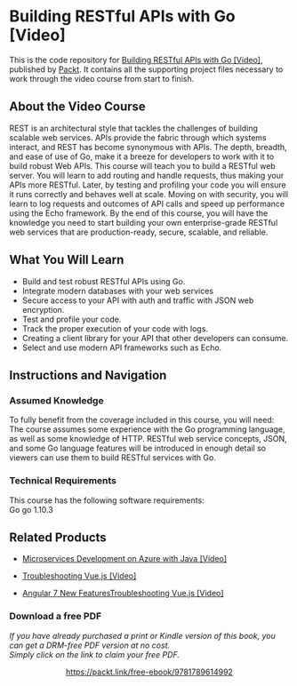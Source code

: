 # Building RESTful APIs with Go [Video]
This is the code repository for [Building RESTful APIs with Go [Video]](https://www.packtpub.com/application-development/building-restful-apis-go-video?utm_source=github&utm_medium=repository&utm_campaign=9781789614992), published by [Packt](https://www.packtpub.com/?utm_source=github). It contains all the supporting project files necessary to work through the video course from start to finish.
## About the Video Course
REST is an architectural style that tackles the challenges of building scalable web services. APIs provide the fabric through which systems interact, and REST has become synonymous with APIs. The depth, breadth, and ease of use of Go, make it a breeze for developers to work with it to build robust Web APIs. This course will teach you to build a RESTful web server. You will learn to add routing and handle requests, thus making your APIs more RESTful. Later, by testing and profiling your code you will ensure it runs correctly and behaves well at scale. Moving on with security, you will learn to log requests and outcomes of API calls and speed up performance using the Echo framework. By the end of this course, you will have the knowledge you need to start building your own enterprise-grade RESTful web services that are production-ready, secure, scalable, and reliable.

<H2>What You Will Learn</H2>
<DIV class=book-info-will-learn-text>
<UL>
<LI>Build and test robust RESTful APIs using Go. 
<LI>Integrate modern databases with your web services 
<LI>Secure access to your API with auth and traffic with JSON web encryption. 
<LI>Test and profile your code. 
<LI>Track the proper execution of your code with logs. 
<LI>Creating a client library for your API that other developers can consume. 
<LI>Select and use modern API frameworks such as Echo. </LI></UL></DIV>

## Instructions and Navigation
### Assumed Knowledge
To fully benefit from the coverage included in this course, you will need:<br/>
The course assumes some experience with the Go programming language, as well as some knowledge of HTTP. RESTful web service concepts, JSON, and some Go language features will be introduced in enough detail so viewers can use them to build RESTful services with Go.
### Technical Requirements
This course has the following software requirements:<br/>
Go go 1.10.3

## Related Products
* [Microservices Development on Azure with Java [Video]](https://www.packtpub.com/virtualization-and-cloud/microservices-development-azure-java-video?utm_source=github&utm_medium=repository&utm_campaign=9781789808858)

* [Troubleshooting Vue.js [Video]](https://www.packtpub.com/application-development/troubleshooting-vuejs-video?utm_source=github&utm_medium=repository&utm_campaign=9781788993531)

* [Angular 7 New FeaturesTroubleshooting Vue.js [Video]](https://www.packtpub.com/application-development/troubleshooting-vuejs-video?utm_source=github&utm_medium=repository&utm_campaign=9781788993531)

### Download a free PDF

 <i>If you have already purchased a print or Kindle version of this book, you can get a DRM-free PDF version at no cost.<br>Simply click on the link to claim your free PDF.</i>
<p align="center"> <a href="https://packt.link/free-ebook/9781789614992">https://packt.link/free-ebook/9781789614992 </a> </p>